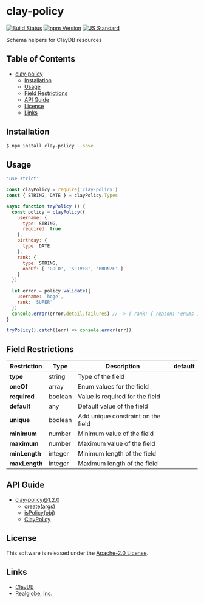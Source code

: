 clay-policy
==========

<!---
This file is generated by ape-tmpl. Do not update manually.
--->

<!-- Badge Start -->
<a name="badges"></a>

[![Build Status][bd_travis_com_shield_url]][bd_travis_com_url]
[![npm Version][bd_npm_shield_url]][bd_npm_url]
[![JS Standard][bd_standard_shield_url]][bd_standard_url]

[bd_repo_url]: https://github.com/realglobe-Inc/clay-policy
[bd_travis_url]: http://travis-ci.org/realglobe-Inc/clay-policy
[bd_travis_shield_url]: http://img.shields.io/travis/realglobe-Inc/clay-policy.svg?style=flat
[bd_travis_com_url]: http://travis-ci.com/realglobe-Inc/clay-policy
[bd_travis_com_shield_url]: https://api.travis-ci.com/realglobe-Inc/clay-policy.svg?token=aeFzCpBZebyaRijpCFmm
[bd_license_url]: https://github.com/realglobe-Inc/clay-policy/blob/master/LICENSE
[bd_codeclimate_url]: http://codeclimate.com/github/realglobe-Inc/clay-policy
[bd_codeclimate_shield_url]: http://img.shields.io/codeclimate/github/realglobe-Inc/clay-policy.svg?style=flat
[bd_codeclimate_coverage_shield_url]: http://img.shields.io/codeclimate/coverage/github/realglobe-Inc/clay-policy.svg?style=flat
[bd_gemnasium_url]: https://gemnasium.com/realglobe-Inc/clay-policy
[bd_gemnasium_shield_url]: https://gemnasium.com/realglobe-Inc/clay-policy.svg
[bd_npm_url]: http://www.npmjs.org/package/clay-policy
[bd_npm_shield_url]: http://img.shields.io/npm/v/clay-policy.svg?style=flat
[bd_standard_url]: http://standardjs.com/
[bd_standard_shield_url]: https://img.shields.io/badge/code%20style-standard-brightgreen.svg

<!-- Badge End -->


<!-- Description Start -->
<a name="description"></a>

Schema helpers for ClayDB resources

<!-- Description End -->


<!-- Overview Start -->
<a name="overview"></a>



<!-- Overview End -->


<!-- Sections Start -->
<a name="sections"></a>

<!-- Section from "doc/guides/00.TOC.md.hbs" Start -->

<a name="section-doc-guides-00-t-o-c-md"></a>

Table of Contents
----------------

- [clay-policy](#clay-policy)
  * [Installation](#installation)
  * [Usage](#usage)
  * [Field Restrictions](#field-restrictions)
  * [API Guide](#api-guide)
  * [License](#license)
  * [Links](#links)


<!-- Section from "doc/guides/00.TOC.md.hbs" End -->

<!-- Section from "doc/guides/01.Installation.md.hbs" Start -->

<a name="section-doc-guides-01-installation-md"></a>

Installation
-----

```bash
$ npm install clay-policy --save
```


<!-- Section from "doc/guides/01.Installation.md.hbs" End -->

<!-- Section from "doc/guides/02.Usage.md.hbs" Start -->

<a name="section-doc-guides-02-usage-md"></a>

Usage
---------

```javascript
'use strict'

const clayPolicy = require('clay-policy')
const { STRING, DATE } = clayPolicy.Types

async function tryPolicy () {
  const policy = clayPolicy({
    username: {
      type: STRING,
      required: true
    },
    birthday: {
      type: DATE
    },
    rank: {
      type: STRING,
      oneOf: [ 'GOLD', 'SLIVER', 'BRONZE' ]
    }
  })

  let error = policy.validate({
    username: 'hoge',
    rank: 'SUPER'
  })
  console.error(error.detail.failures) // -> { rank: { reason: 'enums', expects: [ /* ... */ ], actual: 'ULTRA' } }
}

tryPolicy().catch((err) => console.error(err))

```


<!-- Section from "doc/guides/02.Usage.md.hbs" End -->

<!-- Section from "doc/guides/10.Field Restrictions.md.hbs" Start -->

<a name="section-doc-guides-10-field-restrictions-md"></a>

Field Restrictions
-----

| Restriction | Type | Description | default |
| ---------- | ---- | --------- | ------ |
| **type** | string | Type of the field |  |
| **oneOf** | array | Enum values for the field |  |
| **required** | boolean | Value is required for the field |  |
| **default** | any | Default value of the field |  |
| **unique** | boolean | Add unique constraint on the field |  |
| **minimum** | number | Minimum value of the field |  |
| **maximum** | number | Maximum value of the field |  |
| **minLength** | integer | Minimum length of the field |  |
| **maxLength** | integer | Maximum length of the field |  |


<!-- Section from "doc/guides/10.Field Restrictions.md.hbs" End -->

<!-- Section from "doc/guides/11.API Guide.md.hbs" Start -->

<a name="section-doc-guides-11-a-p-i-guide-md"></a>

API Guide
-----

+ [clay-policy@1.2.0](./doc/api/api.md)
  + [create(args)](./doc/api/api.md#clay-policy-function-create)
  + [isPolicy(obj)](./doc/api/api.md#clay-policy-function-is-policy)
  + [ClayPolicy](./doc/api/api.md#clay-policy-class)


<!-- Section from "doc/guides/11.API Guide.md.hbs" End -->


<!-- Sections Start -->


<!-- LICENSE Start -->
<a name="license"></a>

License
-------
This software is released under the [Apache-2.0 License](https://github.com/realglobe-Inc/clay-policy/blob/master/LICENSE).

<!-- LICENSE End -->


<!-- Links Start -->
<a name="links"></a>

Links
------

+ [ClayDB][clay_d_b_url]
+ [Realglobe, Inc.][realglobe,_inc__url]

[clay_d_b_url]: https://github.com/realglobe-Inc/claydb
[realglobe,_inc__url]: http://realglobe.jp

<!-- Links End -->

